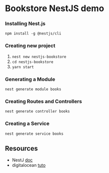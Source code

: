 # Bookstore NestJS demo
### Installing Nest.js

`npm install -g @nestjs/cli`

### Creating new project

1. `nest new nestjs-bookstore`
1. `cd nestjs-bookstore`
1. `yarn start`

### Generating a Module

`nest generate module books`

### Creating Routes and Controllers

`nest generate controller books`

### Creating a Service

`nest generate service books`


## Resources
- NestJ [doc](https://docs.nestjs.com/techniques/mongodb)
- digitalocean [tuto](https://www.digitalocean.com/community/tutorials/getting-started-with-nestjs)
